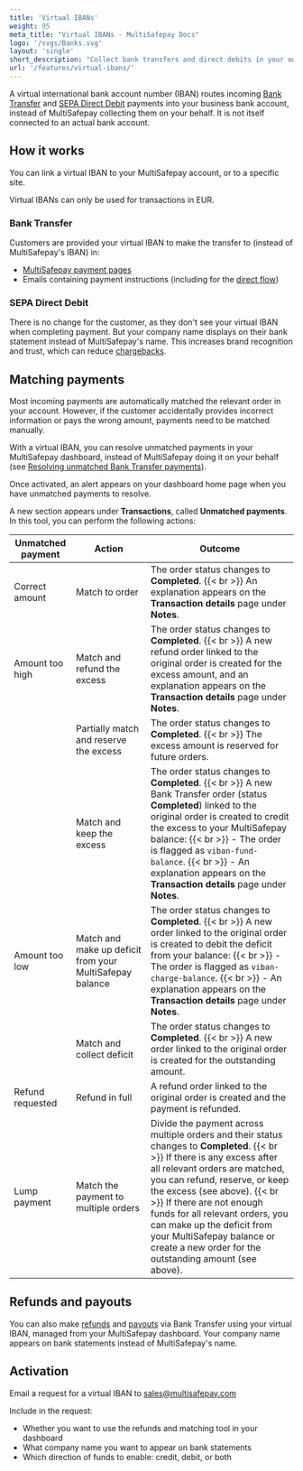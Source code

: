 ```yaml
---
title: 'Virtual IBANs'
weight: 95
meta_title: "Virtual IBANs - MultiSafepay Docs"
logo: '/svgs/Banks.svg'
layout: 'single'
short_description: "Collect bank transfers and direct debits in your own bank account."
url: '/features/virtual-ibans/'
---
```

A virtual international bank account number (IBAN) routes incoming [Bank Transfer](/payment-methods/bank-transfer/) and [SEPA Direct Debit](/payment-methods/sepa-direct-debit/) payments into your business bank account, instead of MultiSafepay collecting them on your behalf. It is not itself connected to an actual bank account.   

## How it works

You can link a virtual IBAN to your MultiSafepay account, or to a specific site.

Virtual IBANs can only be used for transactions in EUR. 

### Bank Transfer

Customers are provided your virtual IBAN to make the transfer to (instead of MultiSafepay's IBAN) in:

- [MultiSafepay payment pages](/payment-pages/)
- Emails containing payment instructions (including for the [direct flow](/payment-methods/bank-transfer/payment-flow/))

### SEPA Direct Debit 

There is no change for the customer, as they don't see your virtual IBAN when completing payment. But your company name displays on their bank statement instead of MultiSafepay's name. This increases brand recognition and trust, which can reduce [chargebacks](/payment-methods/sepa-direct-debit/overview/#chargebacks).

## Matching payments

Most incoming payments are automatically matched the relevant order in your account. However, if the customer accidentally provides incorrect information or pays the wrong amount, payments need to be matched manually. 

With a virtual IBAN, you can resolve unmatched payments in your MultiSafepay dashboard, instead of MultiSafepay doing it on your behalf (see [Resolving unmatched Bank Transfer payments](/bank-transfer/unmatched-payments/)).

Once activated, an alert appears on your dashboard home page when you have unmatched payments to resolve. 

A new section appears under **Transactions**, called **Unmatched payments**. In this tool, you can perform the following actions: 

| Unmatched payment | Action | Outcome |
|---|---|---|
| Correct amount | Match to order | The order status changes to **Completed**. {{< br >}} An explanation appears on the **Transaction details** page under **Notes**.|
| Amount too high | Match and refund the excess | The order status changes to **Completed**. {{< br >}} A new refund order linked to the original order is created for the excess amount, and an explanation appears on the **Transaction details** page under **Notes**. |
|  | Partially match and reserve the excess | The order status changes to **Completed**. {{< br >}} The excess amount is reserved for future orders. |
|  | Match and keep the excess | The order status changes to **Completed**. {{< br >}} A new Bank Transfer order (status **Completed**) linked to the original order is created to credit the excess to your MultiSafepay balance: {{< br >}} - The order is flagged as `viban-fund-balance`. {{< br >}} - An explanation appears on the **Transaction details** page under **Notes**. |
| Amount too low | Match and make up deficit from your MultiSafepay balance | The order status changes to **Completed**. {{< br >}} A new order linked to the original order is created to debit the deficit from your balance: {{< br >}} - The order is flagged as `viban-charge-balance`. {{< br >}} - An explanation appears on the **Transaction details** page under **Notes**. |
|  | Match and collect deficit | The order status changes to **Completed**. {{< br >}} A new order linked to the original order is created for the outstanding amount. |
| Refund requested | Refund in full | A refund order linked to the original order is created and the payment is refunded. |
| Lump payment | Match the payment to multiple orders | Divide the payment across multiple orders and their status changes to **Completed**. {{< br >}} If there is any excess after all relevant orders are matched, you can refund, reserve, or keep the excess (see above). {{< br >}} If there are not enough funds for all relevant orders, you can make up the deficit from your MultiSafepay balance or create a new order for the outstanding amount (see above).| 

## Refunds and payouts

You can also make [refunds](/refunds/) and [payouts](/account/payouts/) via Bank Transfer using your virtual IBAN, managed from your MultiSafepay dashboard. Your company name appears on bank statements instead of MultiSafepay's name.

## Activation

Email a request for a virtual IBAN to <sales@multisafepay.com>

Include in the request:

- Whether you want to use the refunds and matching tool in your dashboard
- What company name you want to appear on bank statements
- Which direction of funds to enable: credit, debit, or both